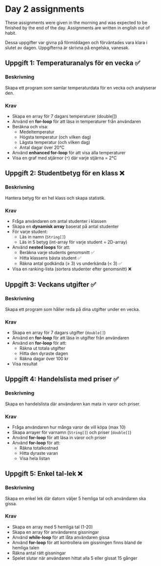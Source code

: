 # Day 2 assignments
These assignments were given in the morning and was expected to be finished by the end of the day.  Assignments are written in english out of habit.

Dessa uppgifter var givna på förmiddagen och förväntades vara klara i slutet av dagen. Uppgifterna är skrivna på engelska, vanesak.
## Uppgift 1: Temperaturanalys för en vecka ✅
### Beskrivning
Skapa ett program som samlar temperaturdata för en vecka och analyserar den.
### Krav
* Skapa en array för 7 dagars temperaturer (double[])
* Använd en **for-loop** för att läsa in temperaturer från användaren
* Beräkna och visa:
  * Medeltemperatur
  * Högsta temperatur (och vilken dag)
  * Lägsta temperatur (och vilken dag)
  * Antal dagar över 20°C
* Använd **enhanced for-loop** för att visa alla temperaturer
* Visa en graf med stjärnor (`*`) där varje stjärna = 2°C
## Uppgift 2: Studentbetyg för en klass ❌
### Beskrivning
Hantera betyg för en hel klass och skapa statistik.
### Krav
* Fråga användaren om antal studenter i klassen
* Skapa en **dynamisk array** baserat på antal studenter
* För varje student:
  * Läs in namn (`String[]`)
  * Läs in 5 betyg (int-array för varje student = 2D-array)
* Använd **nested loops** för att:
  * Beräkna varje students genomsnitt ✅
  * Hitta klassens bästa student ✅
  * Räkna antal godkända (≥ 3) vs underkända (< 3) ✅
* Visa en ranking-lista (sortera studenter efter genomsnitt) ❌
## Uppgift 3: Veckans utgifter ✅
### Beskrivning
Skapa ett program som håller reda på dina utgifter under en vecka.
### Krav
* Skapa en array för 7 dagars utgifter (`double[]`)
* Använd en **for-loop** för att läsa in utgifter från användaren
* Använd en **for-loop** för att:
  * Räkna ut totala utgifter
  * Hitta den dyraste dagen
  * Räkna dagar över 100 kr
* Visa resultat
## Uppgift 4: Handelslista med priser ✅
### Beskrivning
Skapa en handelslista där användaren kan mata in varor och priser.
### Krav
* Fråga användaren hur många varor de vill köpa (max 10)
* Skapa arrayer för varnamn (`String[]`) och priser (`double[]`)
* Använd **for-loop** för att läsa in varor och priser
* Använd **for-loop** för att:
  * Räkna totalkostnad
  * Hitta dyraste varan
  * Visa hela listan
## Uppgift 5: Enkel tal-lek ❌
### Beskrivning
Skapa en enkel lek där datorn väljer 5 hemliga tal och användaren ska gissa.
### Krav
* Skapa en array med 5 hemliga tal (1-20)
* Skapa en array för användarens gissningar
* Använd **while-loop** för att låta användaren gissa
* Använd **for-loop** för att kontrollera om gissningen finns bland de hemliga talen
* Räkna antal rätt gissningar
* Spelet slutar när användaren hittat alla 5 eller gissat 15 gånger